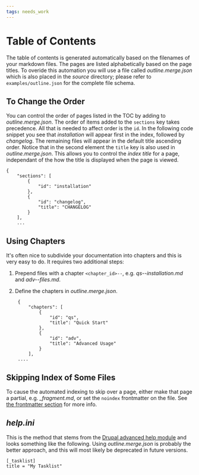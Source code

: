 ```yaml
---
tags: needs_work
---
```

# Table of Contents

The table of contents is generated automatically based on the filenames of your markdown files.  The pages are listed alphabetically based on the page titles.  To overide this automation you will use a file called _outline.merge.json_ which is also placed in the _source_ directory; please refer to `examples/outline.json` for the complete file schema.

## To Change the Order

You can control the order of pages listed in the TOC by adding to _outline.merge.json_.  The order of items added to the `sections` key takes precedence.  All that is needed to affect order is the `id`.  In the following code snippet you see that _installation_ will appear first in the index, followed by _changelog_.  The remaining files will appear in the default title ascending order.  Notice that in the second element the `title` key is also used in _outline.merge.json_.  This allows you to control the _index title_ for a page, independant of the how the title is displayed when the page is viewed.

    {
        "sections": [
            {
                "id": "installation"
            },
            {
                "id": "changelog",
                "title": "CHANGELOG"
            }
        ],
        ...

## Using Chapters

It's often nice to subdivide your documentation into chapters and this is very easy to do.  It requires two additional steps:

1. Prepend files with a chapter `<chapter_id>--`, e.g. _qs--installation.md_ and _adv--files.md_.
1. Define the chapters in _outline.merge.json_.

        {
            "chapters": [
                {
                    "id": "qs",
                    "title": "Quick Start"
                },
                {
                    "id": "adv",
                    "title": "Advanced Usage"
                }
            ],
        ....            

## Skipping Index of Some Files

To cause the automated indexing to skip over a page, either make that page a partial, e.g. _\_fragment.md_, or set the `noindex` frontmatter on the file.  See [the frontmatter section](@frontmatter) for more info.

## _help.ini_

This is the method that stems from the [Drupal advanced help module](https://www.drupal.org/project/advanced_help) and looks something like the following.  Using _outline.merge.json_ is probably the better approach, and this will most likely be deprecated in future versions.

    [_tasklist]
    title = "My Tasklist"
